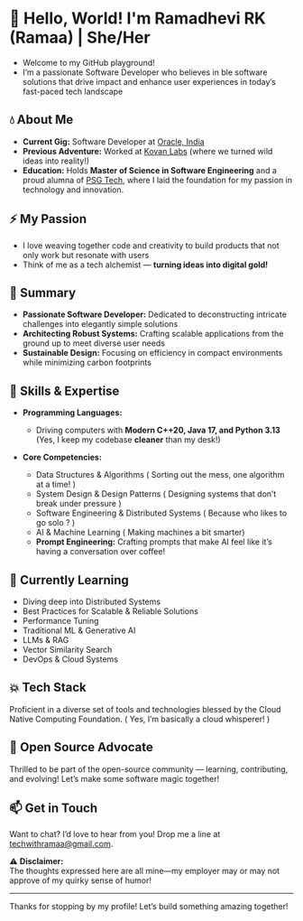 # 🐼 Hello, World! I'm Ramadhevi RK (Ramaa) | She/Her

- Welcome to my GitHub playground!
- I’m a passionate Software Developer who believes in ble software solutions that drive impact and enhance user experiences in today’s fast-paced tech landscape

## 💧 About Me

- **Current Gig:** Software Developer at [Oracle, India](https://oracle.com)
- **Previous Adventure:** Worked at [Kovan Labs](https://kovanlabs.com) (where we turned wild ideas into reality!)  
- **Education:** Holds **Master of Science in Software Engineering** and a proud alumna of [PSG Tech](https://www.psgtech.edu/department_page.php), where I laid the foundation for my passion in technology and innovation.

## ⚡ My Passion

- I love weaving together code and creativity to build products that not only work but resonate with users
-  Think of me as a tech alchemist — **turning ideas into digital gold!**

## 🔧 Summary

- **Passionate Software Developer:** Dedicated to deconstructing intricate challenges into elegantly simple solutions  
- **Architecting Robust Systems:** Crafting scalable applications from the ground up to meet diverse user needs 
- **Sustainable Design:** Focusing on efficiency in compact environments while minimizing carbon footprints

## 🔧 Skills & Expertise

- **Programming Languages:**  
  - Driving computers with **Modern C++20, Java 17, and Python 3.13** (Yes, I keep my codebase **cleaner** than my desk!)

- **Core Competencies:**  
  - Data Structures & Algorithms ( Sorting out the mess, one algorithm at a time! )  
  - System Design & Design Patterns ( Designing systems that don’t break under pressure )  
  - Software Engineering & Distributed Systems ( Because who likes to go solo ? )  
  - AI & Machine Learning ( Making machines a bit smarter)  
  - **Prompt Engineering:** Crafting prompts that make AI feel like it’s having a conversation over coffee!

## 🌱 Currently Learning

- Diving deep into Distributed Systems
- Best Practices for Scalable & Reliable Solutions
- Performance Tuning
- Traditional ML & Generative AI
- LLMs & RAG  
- Vector Similarity Search 
- DevOps & Cloud Systems

## 💥 Tech Stack

Proficient in a diverse set of tools and technologies blessed by the Cloud Native Computing Foundation. ( Yes, I’m basically a cloud whisperer! )

## 💚 Open Source Advocate

Thrilled to be part of the open-source community — learning, contributing, and evolving! Let’s make some software magic together!

## 📫 Get in Touch

Want to chat? I’d love to hear from you! Drop me a line at [techwithramaa@gmail.com](mailto:techwithramaa@gmail.com). 

⚠️ **Disclaimer:**  
The thoughts expressed here are all mine—my employer may or may not approve of my quirky sense of humor!

---

Thanks for stopping by my profile! Let’s build something amazing together!


<!---
EngineeringWithRamaa/EngineeringWithRamaa is a ✨ special ✨ repository because its `README.md` (this file) appears on your GitHub profile.
You can click the Preview link to take a look at your changes.
--->
